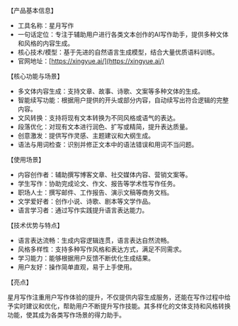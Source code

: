 【产品基本信息】
- 工具名称：星月写作
- 一句话定位：专注于辅助用户进行各类文本创作的AI写作助手，提供多种文体和风格的内容生成。
- 核心技术/模型：基于先进的自然语言生成模型，结合大量优质语料训练。
- 官网地址：[https://xingyue.ai/](https://xingyue.ai/)

【核心功能与场景】
- 多文体内容生成：支持文章、故事、诗歌、文案等多种文体的生成。
- 智能续写功能：根据用户提供的开头或部分内容，自动续写出符合逻辑的完整内容。
- 文风转换：支持将现有文本转换为不同风格或语气的表达。
- 段落优化：对现有文本进行润色、扩写或精简，提升表达质量。
- 创意激发：提供写作灵感、主题建议和大纲生成。
- 语法与用词检查：识别并修正文本中的语法错误和用词不当问题。

【使用场景】
- 内容创作者：辅助撰写博客文章、社交媒体内容、营销文案等。
- 学生写作：协助完成论文、作文、报告等学术性写作任务。
- 职场人士：撰写邮件、工作报告、演示文稿等商务文档。
- 文学爱好者：创作小说、诗歌、剧本等文学作品。
- 语言学习者：通过写作实践提升语言表达能力。

【技术优势与特点】
- 语言表达流畅：生成内容逻辑连贯，语言表达自然流畅。
- 风格多样性：支持多种写作风格和表达方式，满足不同需求。
- 学习能力：能够根据用户反馈不断优化生成结果。
- 用户友好：操作简单直观，易于上手使用。

【亮点】

星月写作注重用户写作体验的提升，不仅提供内容生成服务，还能在写作过程中给予实时建议和优化，帮助用户不断提升写作技能。其多样化的文体支持和风格转换功能，使其成为各类写作场景的得力助手。